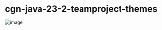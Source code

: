 # cgn-java-23-2-teamproject-themes


![image](https://github.com/neuefische/cgn-java-23-2-teamproject-themes/assets/109807794/36334445-5e08-429e-a1a4-54279488c595)
